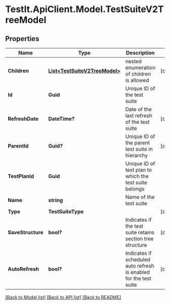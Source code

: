 # TestIt.ApiClient.Model.TestSuiteV2TreeModel

## Properties

Name | Type | Description | Notes
------------ | ------------- | ------------- | -------------
**Children** | [**List&lt;TestSuiteV2TreeModel&gt;**](TestSuiteV2TreeModel.md) | nested enumeration of children is allowed | [optional] 
**Id** | **Guid** | Unique ID of the test suite | 
**RefreshDate** | **DateTime?** | Date of the last refresh of the test suite | [optional] 
**ParentId** | **Guid?** | Unique ID of the parent test suite in hierarchy | [optional] 
**TestPlanId** | **Guid** | Unique ID of test plan to which the test suite belongs | 
**Name** | **string** | Name of the test suite | 
**Type** | **TestSuiteType** |  | [optional] 
**SaveStructure** | **bool?** | Indicates if the test suite retains section tree structure | [optional] 
**AutoRefresh** | **bool?** | Indicates if scheduled auto refresh is enabled for the test suite | [optional] 

[[Back to Model list]](../README.md#documentation-for-models) [[Back to API list]](../README.md#documentation-for-api-endpoints) [[Back to README]](../README.md)

